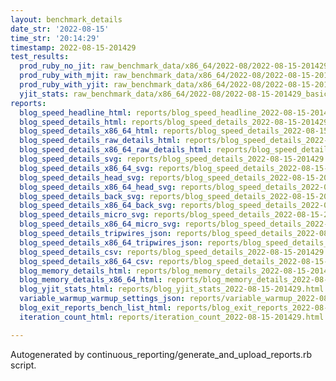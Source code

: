 ```yaml
---
layout: benchmark_details
date_str: '2022-08-15'
time_str: '20:14:29'
timestamp: 2022-08-15-201429
test_results:
  prod_ruby_no_jit: raw_benchmark_data/x86_64/2022-08/2022-08-15-201429_basic_benchmark_prod_ruby_no_jit.json
  prod_ruby_with_mjit: raw_benchmark_data/x86_64/2022-08/2022-08-15-201429_basic_benchmark_prod_ruby_with_mjit.json
  prod_ruby_with_yjit: raw_benchmark_data/x86_64/2022-08/2022-08-15-201429_basic_benchmark_prod_ruby_with_yjit.json
  yjit_stats: raw_benchmark_data/x86_64/2022-08/2022-08-15-201429_basic_benchmark_yjit_stats.json
reports:
  blog_speed_headline_html: reports/blog_speed_headline_2022-08-15-201429.html
  blog_speed_details_html: reports/blog_speed_details_2022-08-15-201429.html
  blog_speed_details_x86_64_html: reports/blog_speed_details_2022-08-15-201429.x86_64.html
  blog_speed_details_raw_details_html: reports/blog_speed_details_2022-08-15-201429.raw_details.html
  blog_speed_details_x86_64_raw_details_html: reports/blog_speed_details_2022-08-15-201429.x86_64.raw_details.html
  blog_speed_details_svg: reports/blog_speed_details_2022-08-15-201429.svg
  blog_speed_details_x86_64_svg: reports/blog_speed_details_2022-08-15-201429.x86_64.svg
  blog_speed_details_head_svg: reports/blog_speed_details_2022-08-15-201429.head.svg
  blog_speed_details_x86_64_head_svg: reports/blog_speed_details_2022-08-15-201429.x86_64.head.svg
  blog_speed_details_back_svg: reports/blog_speed_details_2022-08-15-201429.back.svg
  blog_speed_details_x86_64_back_svg: reports/blog_speed_details_2022-08-15-201429.x86_64.back.svg
  blog_speed_details_micro_svg: reports/blog_speed_details_2022-08-15-201429.micro.svg
  blog_speed_details_x86_64_micro_svg: reports/blog_speed_details_2022-08-15-201429.x86_64.micro.svg
  blog_speed_details_tripwires_json: reports/blog_speed_details_2022-08-15-201429.tripwires.json
  blog_speed_details_x86_64_tripwires_json: reports/blog_speed_details_2022-08-15-201429.x86_64.tripwires.json
  blog_speed_details_csv: reports/blog_speed_details_2022-08-15-201429.csv
  blog_speed_details_x86_64_csv: reports/blog_speed_details_2022-08-15-201429.x86_64.csv
  blog_memory_details_html: reports/blog_memory_details_2022-08-15-201429.html
  blog_memory_details_x86_64_html: reports/blog_memory_details_2022-08-15-201429.x86_64.html
  blog_yjit_stats_html: reports/blog_yjit_stats_2022-08-15-201429.html
  variable_warmup_warmup_settings_json: reports/variable_warmup_2022-08-15-201429.warmup_settings.json
  blog_exit_reports_bench_list_html: reports/blog_exit_reports_2022-08-15-201429.bench_list.html
  iteration_count_html: reports/iteration_count_2022-08-15-201429.html

---
```

Autogenerated by continuous_reporting/generate_and_upload_reports.rb script.
